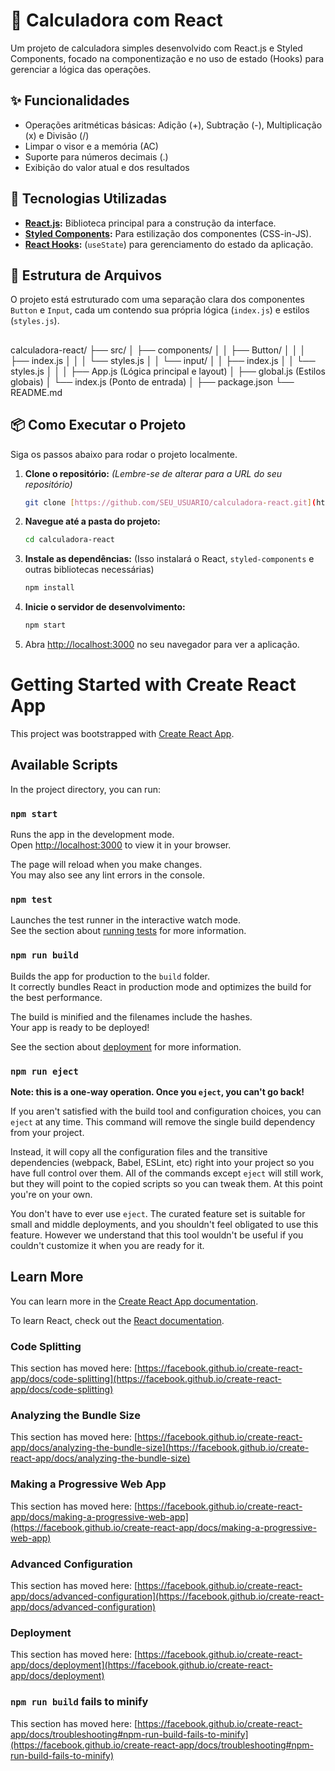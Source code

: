# 🧮 Calculadora com React

Um projeto de calculadora simples desenvolvido com React.js e Styled Components, focado na componentização e no uso de estado (Hooks) para gerenciar a lógica das operações.

## ✨ Funcionalidades

* Operações aritméticas básicas: Adição (+), Subtração (-), Multiplicação (x) e Divisão (/)
* Limpar o visor e a memória (AC)
* Suporte para números decimais (.)
* Exibição do valor atual e dos resultados

## 🚀 Tecnologias Utilizadas

* **[React.js](https://reactjs.org/):** Biblioteca principal para a construção da interface.
* **[Styled Components](https://styled-components.com/):** Para estilização dos componentes (CSS-in-JS).
* **[React Hooks](https://reactjs.org/docs/hooks-intro.html):** (`useState`) para gerenciamento do estado da aplicação.

## 📂 Estrutura de Arquivos

O projeto está estruturado com uma separação clara dos componentes `Button` e `Input`, cada um contendo sua própria lógica (`index.js`) e estilos (`styles.js`).

##

calculadora-react/ ├── src/ │ ├── components/ │ │ ├── Button/ │ │ │ ├── index.js │ │ │ └── styles.js │ │ └── input/ │ │ ├── index.js │ │ └── styles.js │ │ │ ├── App.js (Lógica principal e layout) │ ├── global.js (Estilos globais) │ └── index.js (Ponto de entrada) │ ├── package.json └── README.md


## 📦 Como Executar o Projeto

Siga os passos abaixo para rodar o projeto localmente.

1.  **Clone o repositório:**
    *(Lembre-se de alterar para a URL do seu repositório)*
    ```bash
    git clone [https://github.com/SEU_USUARIO/calculadora-react.git](https://github.com/SEU_USUARIO/calculadora-react.git)
    ```

2.  **Navegue até a pasta do projeto:**
    ```bash
    cd calculadora-react
    ```

3.  **Instale as dependências:**
    (Isso instalará o React, `styled-components` e outras bibliotecas necessárias)
    ```bash
    npm install
    ```

4.  **Inicie o servidor de desenvolvimento:**
    ```bash
    npm start
    ```

5.  Abra [http://localhost:3000](http://localhost:3000) no seu navegador para ver a aplicação.

##

# Getting Started with Create React App

This project was bootstrapped with [Create React App](https://github.com/facebook/create-react-app).

## Available Scripts

In the project directory, you can run:

### `npm start`

Runs the app in the development mode.\
Open [http://localhost:3000](http://localhost:3000) to view it in your browser.

The page will reload when you make changes.\
You may also see any lint errors in the console.

### `npm test`

Launches the test runner in the interactive watch mode.\
See the section about [running tests](https://facebook.github.io/create-react-app/docs/running-tests) for more information.

### `npm run build`

Builds the app for production to the `build` folder.\
It correctly bundles React in production mode and optimizes the build for the best performance.

The build is minified and the filenames include the hashes.\
Your app is ready to be deployed!

See the section about [deployment](https://facebook.github.io/create-react-app/docs/deployment) for more information.

### `npm run eject`

**Note: this is a one-way operation. Once you `eject`, you can't go back!**

If you aren't satisfied with the build tool and configuration choices, you can `eject` at any time. This command will remove the single build dependency from your project.

Instead, it will copy all the configuration files and the transitive dependencies (webpack, Babel, ESLint, etc) right into your project so you have full control over them. All of the commands except `eject` will still work, but they will point to the copied scripts so you can tweak them. At this point you're on your own.

You don't have to ever use `eject`. The curated feature set is suitable for small and middle deployments, and you shouldn't feel obligated to use this feature. However we understand that this tool wouldn't be useful if you couldn't customize it when you are ready for it.

## Learn More

You can learn more in the [Create React App documentation](https://facebook.github.io/create-react-app/docs/getting-started).

To learn React, check out the [React documentation](https://reactjs.org/).

### Code Splitting

This section has moved here: [https://facebook.github.io/create-react-app/docs/code-splitting](https://facebook.github.io/create-react-app/docs/code-splitting)

### Analyzing the Bundle Size

This section has moved here: [https://facebook.github.io/create-react-app/docs/analyzing-the-bundle-size](https://facebook.github.io/create-react-app/docs/analyzing-the-bundle-size)

### Making a Progressive Web App

This section has moved here: [https://facebook.github.io/create-react-app/docs/making-a-progressive-web-app](https://facebook.github.io/create-react-app/docs/making-a-progressive-web-app)

### Advanced Configuration

This section has moved here: [https://facebook.github.io/create-react-app/docs/advanced-configuration](https://facebook.github.io/create-react-app/docs/advanced-configuration)

### Deployment

This section has moved here: [https://facebook.github.io/create-react-app/docs/deployment](https://facebook.github.io/create-react-app/docs/deployment)

### `npm run build` fails to minify

This section has moved here: [https://facebook.github.io/create-react-app/docs/troubleshooting#npm-run-build-fails-to-minify](https://facebook.github.io/create-react-app/docs/troubleshooting#npm-run-build-fails-to-minify)
